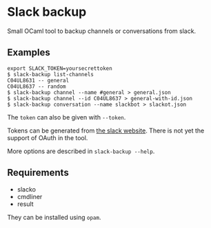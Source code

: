# Slack backup

Small OCaml tool to backup channels or conversations from slack.

## Examples

```
export SLACK_TOKEN=yoursecrettoken
$ slack-backup list-channels
C04UL8631 -- general
C04UL8637 -- random
$ slack-backup channel --name #general > general.json
$ slack-backup channel --id C04UL8637 > general-with-id.json
$ slack-backup conversation --name slackbot > slackot.json
```

The `token` can also be given with `--token`.

Tokens can be generated from [the slack website](https://api.slack.com/docs/oauth-test-tokens).
There is not yet the support of OAuth in the tool.

More options are described in `slack-backup --help`.

## Requirements

- slacko
- cmdliner
- result

They can be installed using `opam`.
